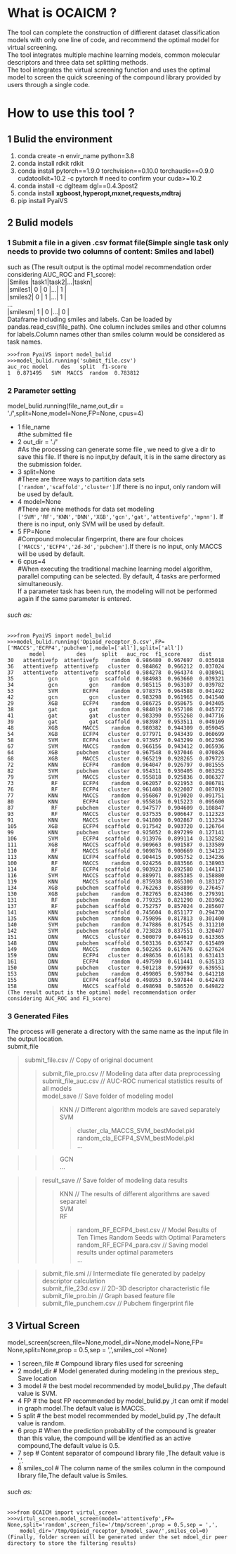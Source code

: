 # What is OCAICM ?
The tool can complete the construction of diffierent dataset classification models with only one line of code, and recommend the optimal model for virtual screening.  
The tool integrates multiple machine learning models, common molecular descriptors and three data set splitting methods.   
The tool integrates the virtual screening function and uses the optimal model to screen the quick screening of the compound library provided by users through a single code.



# How to use this tool ?

## 1 Bulid the environment

1. conda create -n envir_name python=3.8              
2. conda install rdkit rdkit             
3. conda install pytorch==1.9.0 torchvision==0.10.0 torchaudio==0.9.0 cudatoolkit=10.2 -c pytorch  # need to confirm your cuda>=10.2  
4. conda install -c dglteam dgl==0.4.3post2   
5. conda install **xgboost,hyperopt,mxnet,requests,mdtraj**    
6. pip install PyaiVS   

## 2 Bulid models

### 1 Submit a file in a given .csv format file(Simple single task only needs to provide two columns of content: Smiles and label)              
   such as  (The result output is the optimal model recommendation order considering AUC_ROC and F1_score):                
|Smiles |task1|task2|...|taskn|   
|smiles1|  0  |  0  |...|  1  |   
|smiles2|  0  |  1  |...|  1  |    
...         
|smilesm|  1  |  0  |...|  0  |     
Dataframe including smiles and labels. Can be loaded by pandas.read_csv(file_path). One column includes smiles and other columns for labels.Column names other than smiles column would be considered as task names.                      
    
    >>>from PyaiVS import model_bulid                                
    >>>model_bulid.running('submit_file.csv')                     
    auc_roc model    des   split  f1-score                                     
    1  0.871495   SVM  MACCS  random  0.783812                      
    
### 2 Parameter setting

model_bulid.running(file_name,out_dir = './',split=None,model=None,FP=None, cpus=4)         
* 1 file_name         
#the submitted file             
* 2 out_dir = './'            
#As the processing can generate some file , we need to give a dir to save this file. If there is no input,by default, it is in the same directory as the submission folder.         
* 3 split=None            
#There are three ways to partition data sets `['random','scaffold','cluster']`.If there is no input, only random will be used by default.          
* 4 model=None            
#There are nine methods for data set modeling `['SVM','RF','KNN','DNN','XGB','gcn','gat','attentivefp','mpnn']`. If there is no input, only SVM will be used by default.           
* 5 FP=None           
#Compound molecular fingerprint, there are four choices `['MACCS','ECFP4','2d-3d','pubchem']`.If there is no input, only MACCS will be used by default.            
* 6 cpus=4            
#When executing the traditional machine learning model algorithm, parallel computing can be selected. By default, 4 tasks are performed simultaneously.         
If a parameter task has been run, the modeling will not be performed again if the same parameter is entered.            
###### such as:  


    >>>from PyaiVS import model_bulid
    >>>model_bulid.running('Opioid_receptor_δ.csv',FP=['MACCS','ECFP4','pubchem'],model=['all'],split=['all'])
           model          des     split   auc_roc  f1_score      dist
    30   attentivefp  attentivefp    random  0.986480  0.967697  0.035018
    36   attentivefp  attentivefp   cluster  0.984862  0.966212  0.037024
    37   attentivefp  attentivefp  scaffold  0.984278  0.964374  0.038941
    35           gcn          gcn  scaffold  0.984983  0.963660  0.039321
    34           gcn          gcn    random  0.985115  0.963107  0.039782
    53           SVM        ECFP4    random  0.978375  0.964588  0.041492
    42           gcn          gcn   cluster  0.983298  0.961965  0.041540
    29           XGB        ECFP4    random  0.986725  0.958675  0.043405
    38           gat          gat    random  0.984019  0.957108  0.045772
    41           gat          gat   cluster  0.983390  0.955268  0.047716
    39           gat          gat  scaffold  0.983987  0.953511  0.049169
    48           XGB        MACCS    random  0.980382  0.944309  0.059045
    54           XGB        ECFP4   cluster  0.977971  0.943439  0.060699
    58           SVM        ECFP4   cluster  0.973957  0.943299  0.062396
    67           SVM        MACCS    random  0.966156  0.943412  0.065936
    64           XGB      pubchem   cluster  0.967548  0.937046  0.070826
    68           XGB        MACCS   cluster  0.965219  0.928265  0.079723
    72           KNN        ECFP4    random  0.964047  0.926797  0.081555
    82           SVM      pubchem   cluster  0.954311  0.930405  0.083252
    79           SVM        MACCS   cluster  0.955818  0.925836  0.086327
    73            RF        ECFP4    random  0.962057  0.921953  0.086781
    76            RF        ECFP4   cluster  0.961408  0.922007  0.087019
    77           KNN        MACCS    random  0.956867  0.919020  0.091751
    80           KNN        ECFP4   cluster  0.955816  0.915223  0.095600
    87            RF      pubchem   cluster  0.947577  0.904609  0.108847
    93            RF        MACCS   cluster  0.937535  0.906647  0.112323
    91           KNN        MACCS   cluster  0.941800  0.902867  0.113234
    105          XGB        ECFP4  scaffold  0.917542  0.903720  0.126764
    99           KNN      pubchem   cluster  0.925052  0.897299  0.127141
    106          SVM        ECFP4  scaffold  0.913976  0.899114  0.132582
    111          XGB        MACCS  scaffold  0.909663  0.901587  0.133589
    110           RF        MACCS  scaffold  0.909876  0.900669  0.134123
    113          KNN        ECFP4  scaffold  0.904415  0.905752  0.134236
    100           RF        MACCS    random  0.924256  0.883566  0.138903
    114           RF        ECFP4  scaffold  0.903923  0.892580  0.144117
    116          SVM        MACCS  scaffold  0.889971  0.885385  0.158880
    119          KNN        MACCS  scaffold  0.875938  0.865300  0.183127
    134          XGB      pubchem  scaffold  0.762263  0.858899  0.276457
    130          XGB      pubchem    random  0.782765  0.824306  0.279391
    131           RF      pubchem    random  0.779325  0.821290  0.283962
    137           RF      pubchem  scaffold  0.752757  0.857024  0.285607
    141          KNN      pubchem  scaffold  0.745604  0.851177  0.294730
    135          KNN      pubchem    random  0.759896  0.817813  0.301400
    140          SVM      pubchem    random  0.747886  0.817545  0.311210
    142          SVM      pubchem  scaffold  0.723828  0.837551  0.320407
    151          DNN        MACCS   cluster  0.500079  0.644619  0.613365
    148          DNN      pubchem  scaffold  0.503136  0.636747  0.615489
    149          DNN        MACCS    random  0.502265  0.617676  0.627624
    159          DNN        ECFP4   cluster  0.498636  0.616181  0.631413
    161          DNN        ECFP4    random  0.497590  0.611441  0.635133
    150          DNN      pubchem   cluster  0.501218  0.599697  0.639551
    153          DNN      pubchem    random  0.499805  0.598794  0.641218
    155          DNN        ECFP4  scaffold  0.498953  0.597844  0.642478
    158          DNN        MACCS  scaffold  0.498698  0.586520  0.649822
    (The result output is the optimal model recommendation order considering AUC_ROC and F1_score)

### 3 Generated Files


The process will generate a directory with the same name as the input file in the output location.  
submit_file     
>submit_file.csv                   // Copy of original document      
>> submit_file_pro.csv               // Modeling data after data preprocessing         
>> submit_file_auc.csv               // AUC-ROC numerical statistics results of all models     
>> model_save                        // Save folder of modeling model      
>>> KNN                           // Different algorithm models are saved separately            
>>> SVM             
>>>> cluster_cla_MACCS_SVM_bestModel.pkl     
>>>> random_cla_ECFP4_SVM_bestModel.pkl      
>>>> ...     

>>> GCN     
>>> ...   

>> result_save                       // Save folder of modeling data results       
>>> KNN                           // The results of different algorithms are saved separatel        
>>> SVM     
>>> RF      
>>>> random_RF_ECFP4_best.csv  // Model Results of Ten Times Random Seeds with Optimal Parameters        
>>>> random_RF_ECFP4_para.csv  // Saving model results under optimal parameters      
>>>> ...     

>> submit_file.smi                   // Intermediate file generated by padelpy descriptor calculation      
>> submit_file_23d.csv               // 2D-3D descriptor characteristic file       
>> submit_file_pro.bin               // Graph based feature file       
>> submit_file_punchem.csv           // Pubchem fingerprint file       

## 3 Virtual Screen     
model_screen(screen_file=None,model_dir=None,model=None,FP= None,split=None,prop = 0.5,sep = ',',smiles_col =None)
* 1 screen_file   # Compound library files used for screening 
* 2 model_dir # Model generated during modeling in the previous step_ Save location
* 3 model   # the best model recommended by model_bulid.py ,The default value is SVM.
* 4 FP      # the best FP recommended by model_bulid.py ,it can omit if model in graph model.The default value is MACCS.
* 5 split   # the best model recommended by model_bulid.py ,The default value is random.
* 6 prop    # When the prediction probability of the compound is greater than this value, the compound will be identified as an active compound,The default value is 0.5.
* 7 sep     # Content separator of compound library file ,The default value is ','.
* 8 smiles_col #  The column name of the smiles column in the compound library file,The default value is Smiles.

###### such as:       

    >>>from OCAICM import virtul_screen
    >>>virtul_screen.model_screen(model='attentivefp',FP= None,split='random',screen_file='/tmp/screen',prop = 0.5,sep = ',',
        model_dir='/tmp/Opioid_receptor_δ/model_save/',smiles_col=0)
    (Finally, folder screen will be generated under the set mdoel_dir peer directory to store the filtering results)


 

    
    
